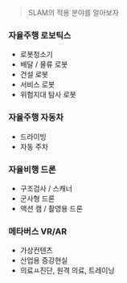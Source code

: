 > SLAM의 적용 분야를 알아보자

### 자율주행 로보틱스
+ 로봇청소기
+ 배달 / 물류 로봇
+ 건설 로봇
+ 서비스 로봇
+ 위험지대 탐사 로봇

### 자율주행 자동차
+ 드라이빙
+ 자동 주차

### 자율비행 드론
+ 구조검사 / 스캐너
+ 군사형 드론
+ 액션 캠 / 촬영용 드론

### 메타버스 VR/AR
+ 가상컨텐츠
+ 산업용 증강현실
+ 의료ㅛ진단, 원격 의료, 트레이닝